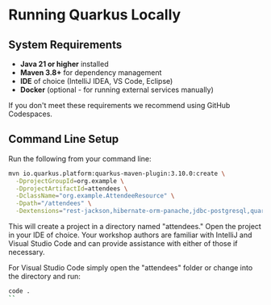 # Running Quarkus Locally

## System Requirements

- **Java 21 or higher** installed
- **Maven 3.8+** for dependency management
- **IDE** of choice (IntelliJ IDEA, VS Code, Eclipse)
- **Docker** (optional - for running external services manually)

If you don't meet these requirements we recommend using GitHub Codespaces.

## Command Line Setup

Run the following from your command line:

```bash
mvn io.quarkus.platform:quarkus-maven-plugin:3.10.0:create \
  -DprojectGroupId=org.example \
  -DprojectArtifactId=attendees \
  -DclassName="org.example.AttendeeResource" \
  -Dpath="/attendees" \
  -Dextensions="rest-jackson,hibernate-orm-panache,jdbc-postgresql,quarkus-messaging-kafka"
```

This will create a project in a directory named "attendees."  Open the project in your IDE of choice.  Your workshop authors are familiar with IntelliJ and Visual Studio Code and can provide assistance with either of those if necessary.

For Visual Studio Code simply open the "attendees" folder or change into the directory and run:

```bash
code .
``

